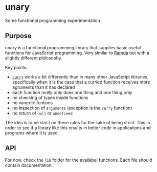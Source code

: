 # unary
Some functional programming experimentation

## Purpose
unary is a functional programming library that supplies basic useful functions for JavaScript programming.
Very similar to [Ramda](http://ramdajs.com) but with a slightly different philosophy.

Key points:
  * [`curry`](https://github.com/TheLudd/unary/blob/master/lib/curry.js) works a bit differently than in many other JavaScript libraries,
  specifically when it is the case that a curried function receives more agruments than it has declared
  * each function *really* only does one thing and one thing only
  * no checking of types inside functions
  * no varardic funtions
  * no inspection of `arguments` (exception is the `curry` function)
  * no return of `null` or `undefined`

The idea is to be strict on these rules for the sake of being strict. This in order to see if a library like
this results in better code in applications and programs where it is used.

## API
For now, check the `lib` folder for the availabel functions. Each file should contain documentation.
